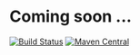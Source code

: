 # Coming soon ... 

[![Build Status](https://travis-ci.org/assertthat/assertthat-bdd-standalone.svg?branch=master)](https://travis-ci.org/assertthat/assertthat-bdd-standalone)
[![Maven Central](https://maven-badges.herokuapp.com/maven-central/com.assertthat/assertthat-bdd-standalone/badge.svg)](https://maven-badges.herokuapp.com/maven-central/com.assertthat/assertthat-bdd-standalone) 
